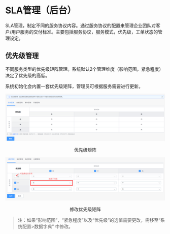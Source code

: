 # SLA管理（后台）

SLA管理，制定不同的服务协议内容。通过服务协议的配置来管理企业团队对客户/用户服务的交付标准。主要包括服务协议，服务模式，优先级，工单状态的管理设定。

## 优先级管理

不同服务类型的优先级矩阵管理。系统默认2个管理维度（影响范围，紧急程度）决定了优先级的高低。

系统初始化会内置一套优先级矩阵，管理员可根据服务需要进行更新。

![](../../media/b90491b1adcd29d09c191a3af2efbbc6.png)

<center>优先级矩阵</center>

![](../../media/fe3995196d21d9bcf537ac352302ac45.png)

<center>修改优先级矩阵</center>

> 注：如果“影响范围”，“紧急程度”以及“优先级”的选值需要更改，需移至“系统配置\>数据字典”
中修改。
